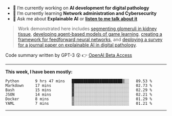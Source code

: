 - 🔭 I’m currently working on **AI development for digital pathology**
- 🌱 I’m currently learning **Network administration and Cybersecurity**
- 💬 Ask me about **Explainable AI** or **[listen to me talk about it](https://www.empaia.org/academy-2-3)**

> Work demonstrated here includes [segmenting glomeruli in kidney tissue](https://github.com/theodore-evans/glomeruli-segmentation), [developing agent-based models of game learning](https://github.com/theodore-evans/k-level-reasoning), [creating a framework for feedforward neural networks](https://github.com/theodore-evans/feedforward-neural-network), and [deploying a survey for a journal paper on explainable AI in digital pathology](https://github.com/theodore-evans/xai-in-digital-pathology). 

Code summary written by GPT-3 :astonished: 👉 [OpenAI Beta Access](https://beta.openai.com/)

-------

**This week, I have been mostly:**
<!--START_SECTION:waka-->

```text
Python       9 hrs 47 mins   ██████████████████████▒░░   89.53 %
Markdown     17 mins         ▓░░░░░░░░░░░░░░░░░░░░░░░░   02.73 %
Bash         15 mins         ▓░░░░░░░░░░░░░░░░░░░░░░░░   02.29 %
JSON         14 mins         ▓░░░░░░░░░░░░░░░░░░░░░░░░   02.21 %
Docker       8 mins          ▒░░░░░░░░░░░░░░░░░░░░░░░░   01.29 %
YAML         7 mins          ▒░░░░░░░░░░░░░░░░░░░░░░░░   01.21 %
```

<!--END_SECTION:waka-->

-------
